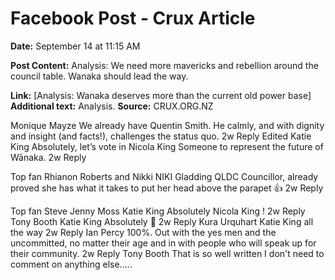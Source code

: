 # Facebook Post - Crux Article

**Date:** September 14 at 11:15 AM

**Post Content:**
Analysis: We need more mavericks and rebellion around the council table. Wanaka should lead the way.

**Link:** [Analysis: Wanaka deserves more than the current old power base]
**Additional text:** Analysis.
**Source:** CRUX.ORG.NZ

Monique Mayze
We already have Quentin Smith. He calmly, and with dignity and insight (and facts!), challenges the status quo.
2w
Reply
Edited
Katie King
Absolutely, let’s vote in Nicola King
Someone to represent the future of Wānaka.
2w
Reply

Top fan
Rhianon Roberts
and Nikki NIKI Gladding QLDC Councillor, already proved she has what it takes to put her head above the parapet 👍
2w
Reply

Top fan
Steve Jenny Moss
Katie King Absolutely Nicola King !
2w
Reply
Tony Booth
Katie King Absolutely 💯
2w
Reply
Kura Urquhart
Katie King all the way
2w
Reply
Ian Percy
100%. Out with the yes men and the uncommitted, no matter their age and in with people who will speak up for their community.
2w
Reply
Tony Booth
That is so well written I don't need to comment on anything else.....
